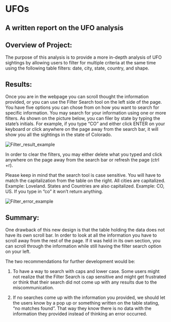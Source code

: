 # UFOs
## A written report on the UFO analysis

## Overview of Project: 
The purpose of this analysis is to provide a more in-depth analysis of UFO sightings by allowing users to filter for multiple criteria at the same time using the following table filters: date, city, state, country, and shape.


## Results: 
Once you are in the webpage you can scroll thought the information provided, or you can use the Filter Search tool on the left side of the page. You have five options you can chose from on how you want to search for specific information. You may search for your information using one or more filters.
As shown on the picture below, you can filer by state by typing the state’s initials. For example, if you type “CO” and either click ENTER on your keyboard or click anywhere on the page away from the search bar, it will show you all the sightings in the state of Colorado.

![Filter_result_example](https://user-images.githubusercontent.com/92958939/156906318-34af57da-7bc3-4279-b76c-8501926628cc.png)


In order to clear the filters, you may either delete what you typed and click anywhere on the page away from the search bar or refresh the page (ctrl +r).

Please keep in mind that the search tool is case sensitive. You will have to match the capitalization from the table on the right. All cities are capitalized. Example: Loveland. States and Countries are also capitalized. Example: CO, US.
If you type in “co” it won’t return anything.

![Filter_error_example](https://user-images.githubusercontent.com/92958939/156906319-b0854a4b-afa4-4dec-a294-5ae3c572770d.png)




## Summary: 
One drawback of this new design is that the table holding the data does not have its own scroll bar. In order to look at all the information you have to scroll away from the rest of the page. If it was held in its own section, you can scroll through the information while still having the filter search option on your left.

The two recommendations for further development would be:
  1.	To have a way to search with caps and lower case. Some users might not realize that the Filter Search is cap sensitive and might get frustrated or think that their search    did not come up with any results due to the miscommunication. 

  2.	If no searches come up with the information you provided, we should let the users know by a pop up or something written on the table stating, “no matches found”. That way they know there is no data with the information they provided instead of thinking an error occurred.
